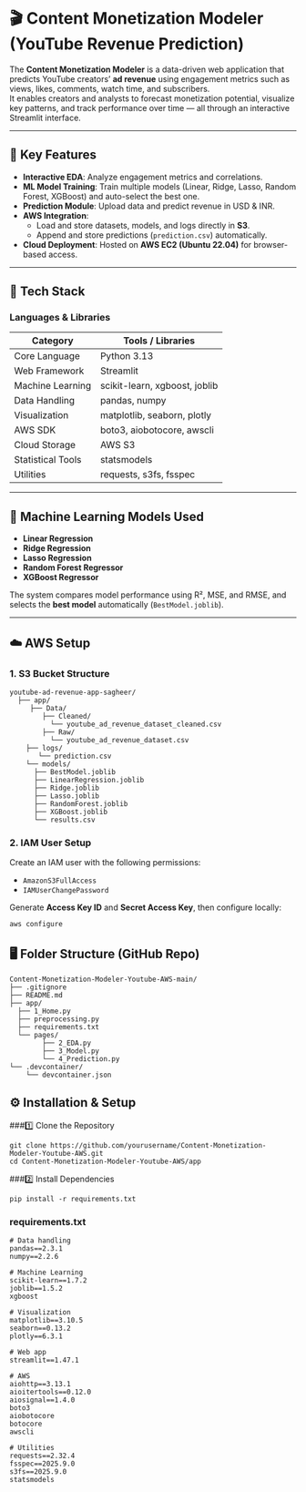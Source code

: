 # 🎬 Content Monetization Modeler (YouTube Revenue Prediction)

The **Content Monetization Modeler** is a data-driven web application that predicts YouTube creators’ **ad revenue** using engagement metrics such as views, likes, comments, watch time, and subscribers.  
It enables creators and analysts to forecast monetization potential, visualize key patterns, and track performance over time — all through an interactive Streamlit interface.

---

## 🚀 Key Features
- **Interactive EDA**: Analyze engagement metrics and correlations.
- **ML Model Training**: Train multiple models (Linear, Ridge, Lasso, Random Forest, XGBoost) and auto-select the best one.
- **Prediction Module**: Upload data and predict revenue in USD & INR.
- **AWS Integration**:
  - Load and store datasets, models, and logs directly in **S3**.
  - Append and store predictions (`prediction.csv`) automatically.
- **Cloud Deployment**: Hosted on **AWS EC2 (Ubuntu 22.04)** for browser-based access.

---

## 🧠 Tech Stack

### **Languages & Libraries**
| Category | Tools / Libraries |
|-----------|------------------|
| Core Language | Python 3.13 |
| Web Framework | Streamlit |
| Machine Learning | scikit-learn, xgboost, joblib |
| Data Handling | pandas, numpy |
| Visualization | matplotlib, seaborn, plotly |
| AWS SDK | boto3, aiobotocore, awscli |
| Cloud Storage | AWS S3 |
| Statistical Tools | statsmodels |
| Utilities | requests, s3fs, fsspec |

---

## 🧩 Machine Learning Models Used
- **Linear Regression**
- **Ridge Regression**
- **Lasso Regression**
- **Random Forest Regressor**
- **XGBoost Regressor**

The system compares model performance using R², MSE, and RMSE, and selects the **best model** automatically (`BestModel.joblib`).

---

## ☁️ AWS Setup

### 1. **S3 Bucket Structure**
```
youtube-ad-revenue-app-sagheer/
  ├── app/
     ├── Data/
        ├── Cleaned/
          └── youtube_ad_revenue_dataset_cleaned.csv
        ├── Raw/
          └── youtube_ad_revenue_dataset.csv
    ├── logs/
       └── prediction.csv
    └── models/
      ├── BestModel.joblib
      ├── LinearRegression.joblib
      ├── Ridge.joblib
      ├── Lasso.joblib
      ├── RandomForest.joblib
      ├── XGBoost.joblib
      └── results.csv
```

### 2. **IAM User Setup**
Create an IAM user with the following permissions:
- `AmazonS3FullAccess`
- `IAMUserChangePassword`

Generate **Access Key ID** and **Secret Access Key**, then configure locally:
```bash
aws configure
```

## 🖥️ Folder Structure (GitHub Repo)
```
Content-Monetization-Modeler-Youtube-AWS-main/
├── .gitignore
├── README.md
├── app/
  ├── 1_Home.py
  ├── preprocessing.py
  ├── requirements.txt
  └── pages/
        ├── 2_EDA.py
        ├── 3_Model.py
        └── 4_Prediction.py
└── .devcontainer/
    └── devcontainer.json
```

## ⚙️ Installation & Setup

###1️⃣ Clone the Repository
```
git clone https://github.com/yourusername/Content-Monetization-Modeler-Youtube-AWS.git
cd Content-Monetization-Modeler-Youtube-AWS/app
```

###2️⃣ Install Dependencies
```
pip install -r requirements.txt
```

### requirements.txt
```
# Data handling
pandas==2.3.1
numpy==2.2.6

# Machine Learning
scikit-learn==1.7.2
joblib==1.5.2
xgboost

# Visualization
matplotlib==3.10.5
seaborn==0.13.2
plotly==6.3.1

# Web app
streamlit==1.47.1

# AWS
aiohttp==3.13.1
aioitertools==0.12.0
aiosignal==1.4.0
boto3
aiobotocore
botocore
awscli

# Utilities
requests==2.32.4
fsspec==2025.9.0
s3fs==2025.9.0
statsmodels
```

